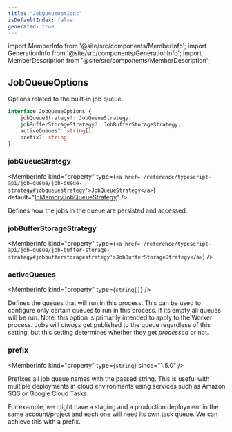 ```yaml
---
title: "JobQueueOptions"
isDefaultIndex: false
generated: true
---
```

<!-- This file was generated from the Vendure source. Do not modify. Instead, re-run the "docs:build" script -->
import MemberInfo from '@site/src/components/MemberInfo';
import GenerationInfo from '@site/src/components/GenerationInfo';
import MemberDescription from '@site/src/components/MemberDescription';


## JobQueueOptions

<GenerationInfo sourceFile="packages/core/src/config/vendure-config.ts" sourceLine="891" packageName="@vendure/core" />

Options related to the built-in job queue.

```ts title="Signature"
interface JobQueueOptions {
    jobQueueStrategy?: JobQueueStrategy;
    jobBufferStorageStrategy?: JobBufferStorageStrategy;
    activeQueues?: string[];
    prefix?: string;
}
```

<div className="members-wrapper">

### jobQueueStrategy

<MemberInfo kind="property" type={`<a href='/reference/typescript-api/job-queue/job-queue-strategy#jobqueuestrategy'>JobQueueStrategy</a>`} default="<a href='/reference/typescript-api/job-queue/in-memory-job-queue-strategy#inmemoryjobqueuestrategy'>InMemoryJobQueueStrategy</a>"   />

Defines how the jobs in the queue are persisted and accessed.
### jobBufferStorageStrategy

<MemberInfo kind="property" type={`<a href='/reference/typescript-api/job-queue/job-buffer-storage-strategy#jobbufferstoragestrategy'>JobBufferStorageStrategy</a>`}   />


### activeQueues

<MemberInfo kind="property" type={`string[]`}   />

Defines the queues that will run in this process.
This can be used to configure only certain queues to run in this process.
If its empty all queues will be run. Note: this option is primarily intended
to apply to the Worker process. Jobs will _always_ get published to the queue
regardless of this setting, but this setting determines whether they get
_processed_ or not.
### prefix

<MemberInfo kind="property" type={`string`}  since="1.5.0"  />

Prefixes all job queue names with the passed string. This is useful with multiple deployments
in cloud environments using services such as Amazon SQS or Google Cloud Tasks.

For example, we might have a staging and a production deployment in the same account/project and
each one will need its own task queue. We can achieve this with a prefix.


</div>
